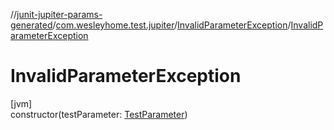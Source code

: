 //[junit-jupiter-params-generated](../../../index.md)/[com.wesleyhome.test.jupiter](../index.md)/[InvalidParameterException](index.md)/[InvalidParameterException](-invalid-parameter-exception.md)

# InvalidParameterException

[jvm]\
constructor(testParameter: [TestParameter](../../com.wesleyhome.test.jupiter.provider/-test-parameter/index.md))
